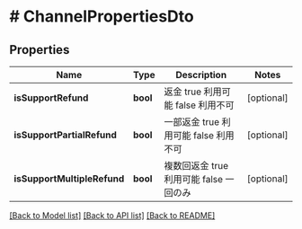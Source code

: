 # # ChannelPropertiesDto

## Properties

Name | Type | Description | Notes
------------ | ------------- | ------------- | -------------
**isSupportRefund** | **bool** | 返金 true 利用可能 false 利用不可 | [optional]
**isSupportPartialRefund** | **bool** | 一部返金 true 利用可能 false 利用不可 | [optional]
**isSupportMultipleRefund** | **bool** | 複数回返金 true 利用可能 false 一回のみ | [optional]

[[Back to Model list]](../../README.md#models) [[Back to API list]](../../README.md#endpoints) [[Back to README]](../../README.md)
